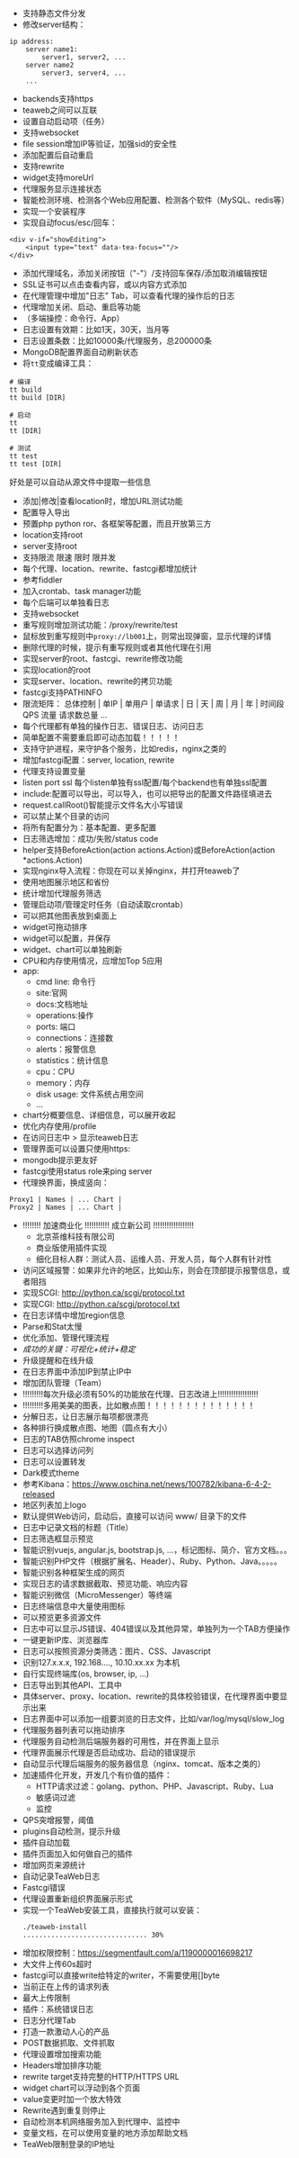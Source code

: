 * 支持静态文件分发
* 修改server结构：
~~~~
ip address:
    server name1:
        server1, server2, ...
    server name2
        server3, server4, ...
    ...
~~~~
* backends支持https
* teaweb之间可以互联
* 设置自动启动项（任务）
* 支持websocket
* file session增加IP等验证，加强sid的安全性
* 添加配置后自动重启
* 支持rewrite
* widget支持moreUrl
* 代理服务显示连接状态
* 智能检测环境、检测各个Web应用配置、检测各个软件（MySQL、redis等）
* 实现一个安装程序
* 实现自动focus/esc/回车：
~~~
<div v-if="showEditing">
    <input type="text" data-tea-focus=""/>
</div>
~~~
* 添加代理域名，添加关闭按钮（"-"）/支持回车保存/添加取消编辑按钮
* SSL证书可以点击查看内容，或以内容方式添加
* 在代理管理中增加"日志" Tab，可以查看代理的操作后的日志
* 代理增加关闭、启动、重启等功能
* （多端操控：命令行、App）
* 日志设置有效期：比如1天，30天，当月等
* 日志设置条数：比如10000条/代理服务，总200000条
* MongoDB配置界面自动刷新状态
* 将`tt`变成编译工具：
~~~
# 编译
tt build
tt build [DIR]

# 启动
tt 
tt [DIR]

# 测试
tt test
tt test [DIR]
~~~
好处是可以自动从源文件中提取一些信息
* 添加|修改|查看location时，增加URL测试功能
* 配置导入导出
* 预置php python ror、各框架等配置，而且开放第三方
* location支持root
* server支持root
* 支持限流 限速 限时 限并发
* 每个代理、location、rewrite、fastcgi都增加统计
* 参考fiddler
* 加入crontab、task manager功能
* 每个后端可以单独看日志
* 支持websocket
* 重写规则增加测试功能：/proxy/rewrite/test
* 鼠标放到重写规则中`proxy://lb001`上，则常出现弹窗，显示代理的详情
* 删除代理的时候，提示有重写规则或者其他代理在引用
* 实现server的root、fastcgi、rewrite修改功能
* 实现location的root
* 实现server、location、rewrite的拷贝功能
* fastcgi支持PATHINFO
* 限流矩阵：
         总体控制 | 单IP | 单用户 | 单请求 | 日 | 天 | 周 | 月 | 年 | 时间段
QPS 
流量
请求数总量
...
* 每个代理都有单独的操作日志、错误日志、访问日志
* 简单配置不需要重启即可动态加载！！！！！
* 支持守护进程，来守护各个服务，比如redis，nginx之类的
* 增加fastcgi配置：server, location, rewrite
* 代理支持设置变量
* listen port ssl 每个listen单独有ssl配置/每个backend也有单独ssl配置
* include:配置可以导出，可以导入，也可以把导出的配置文件路径填进去
* request.callRoot()智能提示文件名大小写错误
* 可以禁止某个目录的访问
* 将所有配置分为：基本配置、更多配置
* 日志筛选增加：成功/失败/status code
* helper支持BeforeAction(action actions.Action)或BeforeAction(action *actions.Action)
* 实现nginx导入流程：你现在可以关掉nginx，并打开teaweb了
* 使用地图展示地区和省份
* 统计增加代理服务筛选
* 管理启动项/管理定时任务（自动读取crontab）
* 可以把其他图表放到桌面上
* widget可拖动排序
* widget可以配置，并保存
* widget、chart可以单独刷新
* CPU和内存使用情况，应增加Top 5应用
* app:
    * cmd line: 命令行
    * site:官网
    * docs:文档地址
    * operations:操作
    * ports: 端口
    * connections：连接数
    * alerts：报警信息
    * statistics：统计信息
    * cpu：CPU
    * memory：内存
    * disk usage: 文件系统占用空间
    * ...
* chart分概要信息、详细信息，可以展开收起    
* 优化内存使用/profile
* 在访问日志中 > 显示teaweb日志
* 管理界面可以设置只使用https:
* mongodb提示更友好
* fastcgi使用status role来ping server
* 代理换界面，换成竖向：
~~~
Proxy1 | Names | ... Chart |
Proxy2 | Names | ... Chart |
~~~
* !!!!!!!! 加速商业化 !!!!!!!!!!! 成立新公司 !!!!!!!!!!!!!!!!!!
  * 北京茶维科技有限公司
  * 商业版使用插件实现
  * 细化目标人群：测试人员、运维人员、开发人员，每个人群有针对性
* 访问区域报警：如果非允许的地区，比如山东，则会在顶部提示报警信息，或者阻挡
* 实现SCGI: http://python.ca/scgi/protocol.txt
* 实现CGI: http://python.ca/scgi/protocol.txt
* 在日志详情中增加region信息
* Parse和Stat太慢
* 优化添加、管理代理流程
* *成功的关键：可视化+统计+稳定*
* 升级提醒和在线升级
* 在日志界面中添加IP到禁止IP中
* 增加团队管理（Team）
* !!!!!!!!!每次升级必须有50%的功能放在代理、日志改进上!!!!!!!!!!!!!!!!!!
* !!!!!!!!!多用美美的图表，比如散点图！！！！！！！！！！！！！！
* 分解日志，让日志展示每项都很漂亮
* 各种排行换成散点图、地图（圆点有大小）
* 日志的TAB仿照chrome inspect
* 日志可以选择访问列
* 日志可以设置转发
* Dark模式theme
* 参考Kibana：https://www.oschina.net/news/100782/kibana-6-4-2-released
* 地区列表加上logo
* 默认提供Web访问，启动后，直接可以访问 www/ 目录下的文件
* 日志中记录文档的标题（Title）
* 日志筛选框显示预览
* 智能识别vuejs, angular.js, bootstrap.js, ...，标记图标、简介、官方文档。。。
* 智能识别PHP文件（根据扩展名、Header）、Ruby、Python、Java。。。。。
* 智能识别各种框架生成的网页
* 实现日志的请求数据截取、预览功能、响应内容
* 智能识别微信（MicroMessenger）等终端
* 日志终端信息中大量使用图标
* 可以预览更多资源文件
* 日志中可以显示JS错误、404错误以及其他异常，单独列为一个TAB方便操作
* 一键更新IP库、浏览器库
* 日志可以按照资源分类筛选：图片、CSS、Javascript
* 识别127.x.x.x, 192.168...., 10.10.xx.xx 为本机
* 自行实现终端库(os, browser, ip, ...)
* 日志导出到其他API、工具中
* 具体server、proxy、location、rewrite的具体校验错误，在代理界面中要显示出来
* 日志界面中可以添加一组要浏览的日志文件，比如/var/log/mysql/slow_log
* 代理服务器列表可以拖动排序
* 代理服务自动检测后端服务器的可用性，并在界面上显示
* 代理界面展示代理是否启动成功、启动的错误提示
* 自动显示代理后端服务的服务器信息（nginx、tomcat、版本之类的）
* 加速插件化开发，开发几个有价值的插件：
   * HTTP请求过滤：golang、python、PHP、Javascript、Ruby、Lua
   * 敏感词过滤
   * 监控
* QPS突增报警，阈值   
* plugins自动检测，提示升级
* 插件自动加载
* 插件页面加入如何做自己的插件
* 增加网页来源统计
* 自动记录TeaWeb日志
* Fastcgi错误
* 代理设置重新组织界面展示形式
* 实现一个TeaWeb安装工具，直接执行就可以安装：
  ~~~
  ./teaweb-install
  ............................... 30%
  ~~~
* 增加权限控制：https://segmentfault.com/a/1190000016698217
* 大文件上传60s超时
* fastcgi可以直接write给特定的writer，不需要使用[]byte
* 当前正在上传的请求列表
* 最大上传限制  
* 插件：系统错误日志
* 日志分代理Tab
* 打造一款激动人心的产品
* POST数据抓取、文件抓取
* 代理设置增加搜索功能
* Headers增加排序功能
* rewrite target支持完整的HTTP/HTTPS URL
* widget chart可以浮动到各个页面
* value变更时加一个放大特效
* Rewrite遇到重复则停止
* 自动检测本机网络服务加入到代理中、监控中
* 变量文档，在可以使用变量的地方添加帮助文档
* TeaWeb限制登录的IP地址